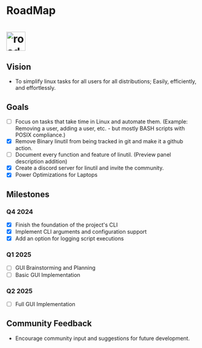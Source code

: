 # RoadMap

<div class="show-mobile">
    <h1>
        <img class="logo" src="/assets/roadmap.png" alt="roadmap" width="50">
    </h1>

## Vision
- To simplify linux tasks for all users for all distributions; Easily, efficiently, and effortlessly.

## Goals
- [ ] Focus on tasks that take time in Linux and automate them. (Example: Removing a user, adding a user, etc. - but mostly BASH scripts with POSIX compliance.)
- [x] Remove Binary linutil from being tracked in git and make it a github action.
- [ ] Document every function and feature of linutil. (Preview panel description addition)
- [x] Create a discord server for linutil and invite the community.
- [x] Power Optimizations for Laptops

## Milestones
### Q4 2024
- [x] Finish the foundation of the project's CLI
- [x] Implement CLI arguments and configuration support
- [x] Add an option for logging script executions

### Q1 2025
- [ ] GUI Brainstorming and Planning
- [ ] Basic GUI Implementation

### Q2 2025
- [ ] Full GUI Implementation

## Community Feedback
- Encourage community input and suggestions for future development.


